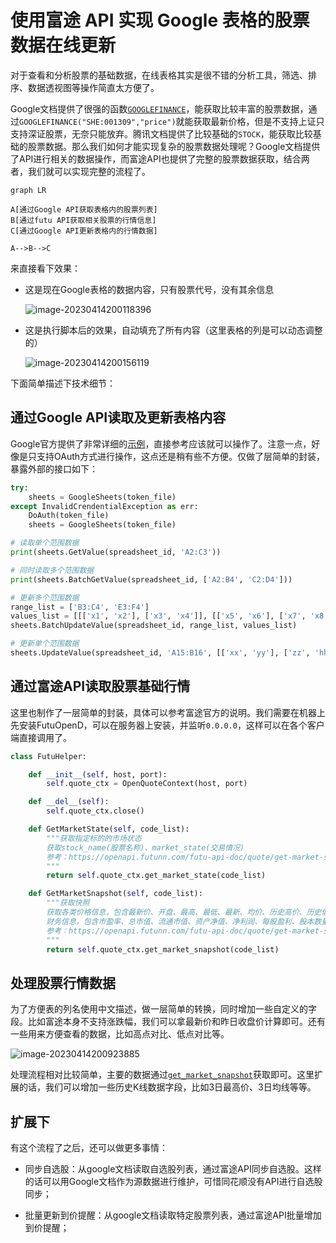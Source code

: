 # 使用富途 API 实现 Google 表格的股票数据在线更新


对于查看和分析股票的基础数据，在线表格其实是很不错的分析工具，筛选、排序、数据透视图等操作简直太方便了。

Google文档提供了很强的函数[`GOOGLEFINANCE`](https://support.google.com/docs/answer/3093281?hl=zh-Hans)，能获取比较丰富的股票数据，通过`GOOGLEFINANCE("SHE:001309","price")`就能获取最新价格，但是不支持上证只支持深证股票，无奈只能放弃。腾讯文档提供了比较基础的`STOCK`，能获取比较基础的股票数据。那么我们如何才能实现复杂的股票数据处理呢？Google文档提供了API进行相关的数据操作，而富途API也提供了完整的股票数据获取，结合两者，我们就可以实现完整的流程了。

```mermaid
graph LR

A[通过Google API获取表格内的股票列表]
B[通过futu API获取相关股票的行情信息]
C[通过Google API更新表格内的行情数据]

A-->B-->C
```

来直接看下效果：

- 这是现在Google表格的数据内容，只有股票代号，没有其余信息

  ![image-20230414200118396](https://pic-1251468582.file.myqcloud.com/pic/2023/04/14/777ecb.png)

- 这是执行脚本后的效果，自动填充了所有内容（这里表格的列是可以动态调整的）

  ![image-20230414200156119](https://pic-1251468582.file.myqcloud.com/pic/2023/04/14/d4e1ef.png)

下面简单描述下技术细节：

## 通过Google API读取及更新表格内容

Google官方提供了非常详细的[示例](https://developers.google.com/sheets/api/guides/values?hl=zh-cn#read_multiple_ranges)，直接参考应该就可以操作了。注意一点，好像是只支持OAuth方式进行操作，这点还是稍有些不方便。仅做了层简单的封装，暴露外部的接口如下：

```python
try:
    sheets = GoogleSheets(token_file)
except InvalidCrendentialException as err:
    DoAuth(token_file)
    sheets = GoogleSheets(token_file)

# 读取单个范围数据
print(sheets.GetValue(spreadsheet_id, 'A2:C3'))

# 同时读取多个范围数据
print(sheets.BatchGetValue(spreadsheet_id, ['A2:B4', 'C2:D4']))

# 更新多个范围数据
range_list = ['B3:C4', 'E3:F4']
values_list = [[['x1', 'x2'], ['x3', 'x4']], [['x5', 'x6'], ['x7', 'x8']]]
sheets.BatchUpdateValue(spreadsheet_id, range_list, values_list)

# 更新单个范围数据
sheets.UpdateValue(spreadsheet_id, 'A15:B16', [['xx', 'yy'], ['zz', 'hh']])
```

## 通过富途API读取股票基础行情

这里也制作了一层简单的封装，具体可以参考富途官方的说明。我们需要在机器上先安装FutuOpenD，可以在服务器上安装，并监听`0.0.0.0`，这样可以在各个客户端直接调用了。

```python
class FutuHelper:

    def __init__(self, host, port):
        self.quote_ctx = OpenQuoteContext(host, port)

    def __del__(self):
        self.quote_ctx.close()

    def GetMarketState(self, code_list):
        """获取指定标的的市场状态
        获取stock_name(股票名称)、market_state(交易情况)
        参考：https://openapi.futunn.com/futu-api-doc/quote/get-market-state.html
        """
        return self.quote_ctx.get_market_state(code_list)

    def GetMarketSnapshot(self, code_list):
        """获取快照
        获取各类价格信息，包含最新价、开盘、最高、最低、最新、均价、历史高价、历史低价等，以及
        财务信息，包含市盈率、总市值、流通市值、资产净值、净利润、每股盈利、股本数量等
        参考：https://openapi.futunn.com/futu-api-doc/quote/get-market-snapshot.html
        """
        return self.quote_ctx.get_market_snapshot(code_list)
```

## 处理股票行情数据

为了方便表的列名使用中文描述，做一层简单的转换，同时增加一些自定义的字段。比如富途本身不支持涨跌幅，我们可以拿最新价和昨日收盘价计算即可。还有一些用来方便查看的数据，比如高点对比、低点对比等。

![image-20230414200923885](https://pic-1251468582.file.myqcloud.com/pic/2023/04/14/91fee0.png)

处理流程相对比较简单，主要的数据通过[`get_market_snapshot`](https://openapi.futunn.com/futu-api-doc/quote/get-market-snapshot.html)获取即可。这里扩展的话，我们可以增加一些历史K线数据字段，比如3日最高价、3日均线等等。

## 扩展下

有这个流程了之后，还可以做更多事情：

- 同步自选股：从google文档读取自选股列表，通过富途API同步自选股。这样的话可以用Google文档作为源数据进行维护，可惜同花顺没有API进行自选股同步；

- 批量更新到价提醒：从google文档读取特定股票列表，通过富途API批量增加到价提醒；

